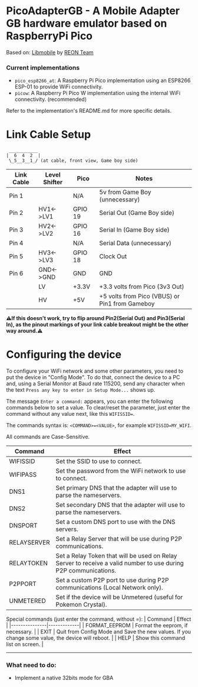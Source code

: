 # PicoAdapterGB - A Mobile Adapter GB hardware emulator based on RaspberryPi Pico

Based on: [Libmobile](https://github.com/REONTeam/libmobile) by [REON Team](https://github.com/REONTeam)

### Current implementations
- `pico_esp8266_at`: A Raspberry Pi Pico implementation using an ESP8266 ESP-01 to provide WiFi connectivity. 
- `picow`: A Raspberry Pi Pico W implementation using the internal WiFi connectivity. (recommended)

Refer to the implementation's README.md for more specific details.

# Link Cable Setup
```
 ___________
|  6  4  2  |
 \_5__3__1_/ (at cable, front view, Game boy side)

``` 
| Link Cable |Level Shifter|  Pico  | Notes |
|------------|-------------|---------| --- |
| Pin 1      |             |   N/A   | 5v from Game Boy (unnecessary) |
| Pin 2      |  HV1<->LV1  |   GPIO 19   | Serial Out (Game Boy side) |
| Pin 3      |  HV2<->LV2  |   GPIO 16   | Serial In (Game Boy side) |
| Pin 4      |             |   N/A   | Serial Data (unnecessary) |
| Pin 5      |  HV3<->LV3  |   GPIO 18   | Clock Out |
| Pin 6      |  GND<->GND  |   GND   | GND |
|            |      LV     |  +3.3V  | +3.3 volts from Pico (3v3 Out) |
|            |      HV     |   +5V   | +5 volts from Pico (VBUS) or Pin1 from Gameboy|

**⚠If this doesn't work, try to flip around Pin2(Serial Out) and Pin3(Serial In), as the pinout markings of your link cable breakout might be the other way around.⚠**

# Configuring the device
To configure your WiFi network and some other parameters, you need to put the device in "Config Mode". To do that, connect the device to a PC and, using a Serial Monitor at Baud rate 115200, send any character when the text `Press any key to enter in Setup Mode...` shows up.

The message `Enter a command:` appears, you can enter the following commands below to set a value. To clear/reset the parameter, just enter the command without any value next, like this `WIFISSID=`.

The commands syntax is: `<COMMAND>=<VALUE>`, for example `WIFISSID=MY_WIFI`.

All commands are Case-Sensitive.

|   Command   | Effect |
|-------------|-------------|
| WIFISSID      | Set the SSID to use to connect. |
| WIFIPASS      | Set the password from the WiFi network to use to connect. |
| DNS1          | Set primary DNS that the adapter will use to parse the nameservers. |
| DNS2          | Set secondary DNS that the adapter will use to parse the nameservers. | 
| DNSPORT       | Set a custom DNS port to use with the DNS servers. |
| RELAYSERVER   | Set a Relay Server that will be use during P2P communications. |
| RELAYTOKEN    | Set a Relay Token that will be used on Relay Server to receive a valid number to use during P2P communications. |
| P2PPORT       | Set a custom P2P port to use during P2P communications (Local Network only). |
| UNMETERED     | Set if the device will be Unmetered (useful for Pokemon Crystal). |

Special commands (just enter the command, without =<VALUE>):
|    Command    | Effect |
|---------------|-------------|
| FORMAT_EEPROM | Format the eeprom, if necessary. |
| EXIT          | Quit from Config Mode and Save the new values. If you change some value, the device will reboot. |
| HELP          | Show this command list on screen. |

-----------------------
### What need to do:
* Implement a native 32bits mode for GBA
